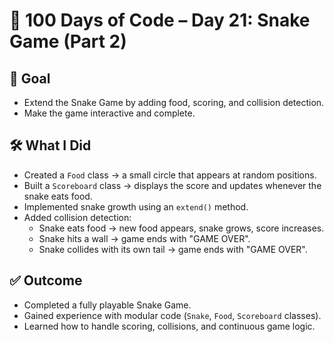# 🐍 100 Days of Code – Day 21: Snake Game (Part 2)

## 🎯 Goal
- Extend the Snake Game by adding food, scoring, and collision detection.
- Make the game interactive and complete.

## 🛠️ What I Did
- Created a `Food` class → a small circle that appears at random positions.
- Built a `Scoreboard` class → displays the score and updates whenever the snake eats food.
- Implemented snake growth using an `extend()` method.
- Added collision detection:
  - Snake eats food → new food appears, snake grows, score increases.
  - Snake hits a wall → game ends with "GAME OVER".
  - Snake collides with its own tail → game ends with "GAME OVER".

## ✅ Outcome
- Completed a fully playable Snake Game.
- Gained experience with modular code (`Snake`, `Food`, `Scoreboard` classes).
- Learned how to handle scoring, collisions, and continuous game logic.
